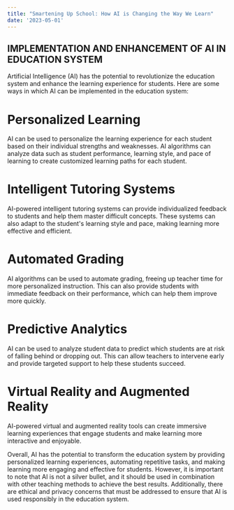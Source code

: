 ```yaml
---
title: "Smartening Up School: How AI is Changing the Way We Learn"
date: '2023-05-01'
---
```


## IMPLEMENTATION AND ENHANCEMENT OF AI IN EDUCATION SYSTEM

Artificial Intelligence (AI) has the potential to revolutionize the education system and enhance the learning experience for students. Here are some ways in which AI can be implemented in the education system:

# Personalized Learning
AI can be used to personalize the learning experience for each student based on their individual strengths and weaknesses. AI algorithms can analyze data such as student performance, learning style, and pace of learning to create customized learning paths for each student.

# Intelligent Tutoring Systems
AI-powered intelligent tutoring systems can provide individualized feedback to students and help them master difficult concepts. These systems can also adapt to the student's learning style and pace, making learning more effective and efficient.

# Automated Grading
AI algorithms can be used to automate grading, freeing up teacher time for more personalized instruction. This can also provide students with immediate feedback on their performance, which can help them improve more quickly.

# Predictive Analytics
AI can be used to analyze student data to predict which students are at risk of falling behind or dropping out. This can allow teachers to intervene early and provide targeted support to help these students succeed.

# Virtual Reality and Augmented Reality
AI-powered virtual and augmented reality tools can create immersive learning experiences that engage students and make learning more interactive and enjoyable.

Overall, AI has the potential to transform the education system by providing personalized learning experiences, automating repetitive tasks, and making learning more engaging and effective for students. However, it is important to note that AI is not a silver bullet, and it should be used in combination with other teaching methods to achieve the best results. Additionally, there are ethical and privacy concerns that must be addressed to ensure that AI is used responsibly in the education system.